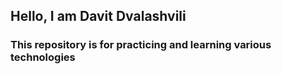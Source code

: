 ## Hello, I am Davit Dvalashvili

### This repository is for practicing and learning various technologies
